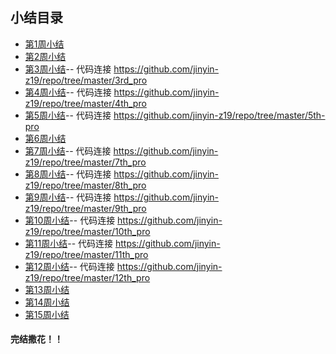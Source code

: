 ## 小结目录
- [第1周小结](../Study-Memo/51-Day1.md)
- [第2周小结](../Study-Memo/51-Day2.md)
- [第3周小结](../Study-Memo/51-Day3.md)-- 代码连接 https://github.com/jinyin-z19/repo/tree/master/3rd_pro
- [第4周小结](../Study-Memo/51-Day4.md)-- 代码连接 https://github.com/jinyin-z19/repo/tree/master/4th_pro
- [第5周小结](../Study-Memo/51-Day5.md)-- 代码连接 https://github.com/jinyin-z19/repo/tree/master/5th-pro
- [第6周小结](../Study-Memo/51-Day6.md)
- [第7周小结](../Study-Memo/51-Day7.md)-- 代码连接 https://github.com/jinyin-z19/repo/tree/master/7th_pro
- [第8周小结](../Study-Memo/51-Day8.md)-- 代码连接 https://github.com/jinyin-z19/repo/tree/master/8th_pro
- [第9周小结](../Study-Memo/51-Day9.md)-- 代码连接 https://github.com/jinyin-z19/repo/tree/master/9th_pro
- [第10周小结](../Study-Memo/51-Day10.md)-- 代码连接 https://github.com/jinyin-z19/repo/tree/master/10th_pro
- [第11周小结](../Study-Memo/51-Day11.md)-- 代码连接 https://github.com/jinyin-z19/repo/tree/master/11th_pro 
- [第12周小结](../Study-Memo/51-Day12.md)-- 代码连接 https://github.com/jinyin-z19/repo/tree/master/12th_pro 
- [第13周小结](../Study-Memo/51-Day13.md)
- [第14周小结](../Study-Memo/51-Day14.md)
- [第15周小结](../Study-Memo/51-Day15.md)
#### 完结撒花！！
